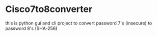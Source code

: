 # Cisco7to8converter
this is python gui and cli project to convert password 7's (insecure) to password 8's (SHA-256)

